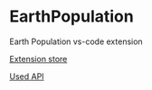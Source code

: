 # EarthPopulation
Earth Population vs-code extension

[Extension store](https://marketplace.visualstudio.com/manage/publishers/ngs/extensions/earthpopulation/hub?_a=acquisition)

[Used API](https://rapidapi.com/evikza/api/get-population/playground/apiendpoint_30bc0e8d-9be3-4aaa-aa65-ef59a219eacc)
